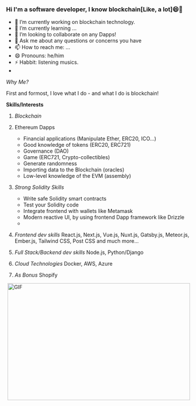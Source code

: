 ### Hi I'm a software developer, I know blockchain[Like, a lot]😄👋
- 🔭 I’m currently working on blockchain technology.
- 🌱 I’m currently learning ...
- 👯 I’m looking to collaborate on any Dapps! 
- 💬 Ask me about any questions or concerns you have
- 📫 How to reach me: ...
- 😄 Pronouns: he/him
- ⚡ Habbit: listening musics.
- 
**Why Me*?*

First and formost, I love what I do - and what I do is blockchain!

**Skills/Interests**

   1. *Blockchain*  
   2.  Ethereum Dapps

       - Financial applications (Manipulate Ether, ERC20, ICO...)
       - Good knowledge of tokens (ERC20, ERC721)
       - Governance (DAO)
       - Game (ERC721, Crypto-collectibles)
       - Generate randomness
       - Importing data to the Blockchain (oracles)
       - Low-level knowledge of the EVM (assembly)
      
   3. *Strong Solidity Skills*
      - Write safe Solidity smart contracts
      - Test your Solidity code
      - Integrate frontend with wallets like Metamask
      - Modern reactive UI, by using frontend Dapp framework like Drizzle
      - 
   4. *Frontend dev skills* 
      React.js, Next.js, Vue.js,  Nuxt.js, Gatsby.js, Meteor.js, Ember.js, Tailwind CSS, Post CSS and much more...
   5. *Full Stack/Backend dev skills*
      Node.js, Python/Django
   6. *Cloud Technologies*
       Docker, AWS, Azure
   7. *As Bonus*
      Shopify

  <img align="right" alt="GIF" src="https://epicprogrammerassets.netlify.app/Assets/code.gif?raw=true" width="500" height="320" />

<!--
**jupiter229/jupiter229** is a ✨ _special_ ✨ repository because its `README.md` (this file) appears on your GitHub profile.

Here are some ideas to get you started:

- 🔭 I’m currently working on ...
- 🌱 I’m currently learning ...
- 👯 I’m looking to collaborate on ...
- 🤔 I’m looking for help with ...
- 💬 Ask me about ...
- 📫 How to reach me: ...
- 😄 Pronouns: ...
- ⚡ Fun fact: ...
-->
